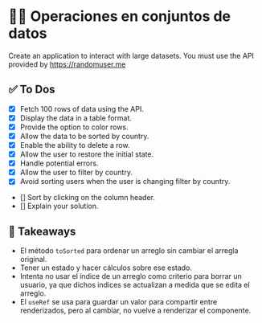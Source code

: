 👨‍🏭 Operaciones en conjuntos de datos
====================================

Create an application to interact with large datasets. You must use the API provided by https://randomuser.me

✅ To Dos
---------

- [x] Fetch 100 rows of data using the API.
- [x] Display the data in a table format.
- [x] Provide the option to color rows.
- [x] Allow the data to be sorted by country.
- [x] Enable the ability to delete a row.
- [x] Allow the user to restore the initial state.
- [x] Handle potential errors.
- [x] Allow the user to filter by country.
- [x] Avoid sorting users when the user is changing filter by country.
- [] Sort by clicking on the column header.
- [] Explain your solution.

🥡 Takeaways
------------

- El método `toSorted` para ordenar un arreglo sin cambiar el arregla original.
- Tener un estado y hacer cálculos sobre ese estado.
- Intenta no usar el índice de un arreglo como criterio para borrar un usuario, ya que dichos indices se actualizan a medida que se edita el arreglo.
- El `useRef` se usa para guardar un valor para compartir entre renderizados, pero al cambiar, no vuelve a renderizar el componente.